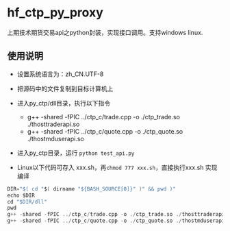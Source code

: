 # hf_ctp_py_proxy
上期技术期货交易api之python封装，实现接口调用。支持windows linux.

## 使用说明
* 设置系统语言为：zh_CN.UTF-8
* 把源码中的文件复制到目标计算机上
* 进入py_ctp/dll目录，执行以下指令
    * g++ -shared -fPIC ../ctp_c/trade.cpp -o ./ctp_trade.so ./thosttraderapi.so
    * g++ -shared -fPIC ../ctp_c/quote.cpp -o ./ctp_quote.so ./thostmduserapi.so
* 进入py_ctp目录，运行 `python test_api.py`

* Linux以下代码可存入 xxx.sh，再`chmod 777 xxx.sh`，直接执行xxx.sh 实现编译
``` c
DIR="$( cd "$( dirname "${BASH_SOURCE[0]}" )" && pwd )"
echo $DIR
cd "$DIR/dll"
pwd
g++ -shared -fPIC ../ctp_c/trade.cpp -o ./ctp_trade.so ./thosttraderapi.so
g++ -shared -fPIC ../ctp_c/quote.cpp -o ./ctp_quote.so ./thostmduserapi.so
```
